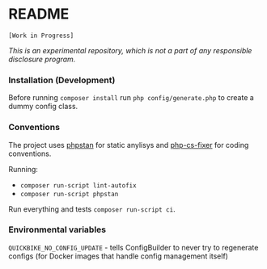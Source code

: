 # README 

`[Work in Progress]`

_This is an experimental repository, which is not a part of any responsible disclosure program._

### Installation (Development)

Before running `composer install` run `php config/generate.php` to create a dummy config class.  

### Conventions 

The project uses [phpstan](http://phpstan.org) for static anylisys 
and [php-cs-fixer](https://github.com/FriendsOfPHP/PHP-CS-Fixer) for coding conventions. 

Running: 
- `composer run-script lint-autofix`
- `composer run-script phpstan`

Run everything and tests `composer run-script ci`.


### Environmental variables 

`QUICKBIKE_NO_CONFIG_UPDATE` - tells ConfigBuilder to never try to regenerate configs 
(for Docker images that handle config management itself)

